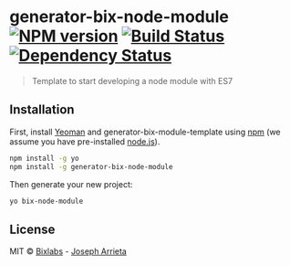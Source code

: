 # generator-bix-node-module [![NPM version][npm-image]][npm-url] [![Build Status][travis-image]][travis-url] [![Dependency Status][daviddm-image]][daviddm-url]
> Template to start developing a node module with ES7

## Installation

First, install [Yeoman](http://yeoman.io) and generator-bix-module-template using [npm](https://www.npmjs.com/) (we assume you have pre-installed [node.js](https://nodejs.org/)).

```bash
npm install -g yo
npm install -g generator-bix-node-module
```

Then generate your new project:

```bash
yo bix-node-module
```

## License

MIT © [Bixlabs](www.bixlabs.com) - [Joseph Arrieta](https://github.com/jac1013)


[npm-image]: https://badge.fury.io/js/generator-bix-module-template.svg
[npm-url]: https://npmjs.org/package/generator-bix-node-module
[travis-image]: https://travis-ci.org/bixlabs/generator-bix-module-template.svg?branch=master
[travis-url]: https://travis-ci.org/bixlabs/generator-bix-module-template
[daviddm-image]: https://david-dm.org/bixlabs/generator-bix-module-template.svg?theme=shields.io
[daviddm-url]: https://david-dm.org/bixlabs/generator-bix-module-template
